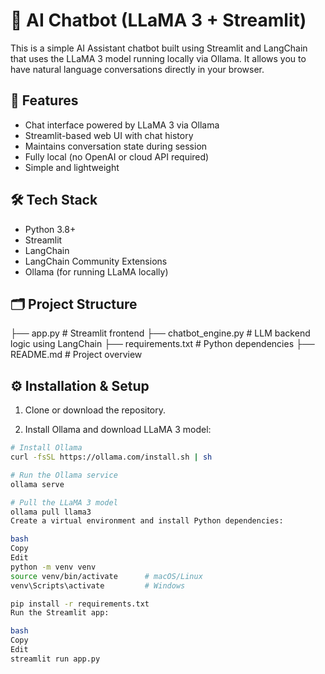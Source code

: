 
# 🤖 AI Chatbot (LLaMA 3 + Streamlit)

This is a simple AI Assistant chatbot built using Streamlit and LangChain that uses the LLaMA 3 model running locally via Ollama. It allows you to have natural language conversations directly in your browser.

## 🧠 Features

- Chat interface powered by LLaMA 3 via Ollama
- Streamlit-based web UI with chat history
- Maintains conversation state during session
- Fully local (no OpenAI or cloud API required)
- Simple and lightweight

## 🛠️ Tech Stack

- Python 3.8+
- Streamlit
- LangChain
- LangChain Community Extensions
- Ollama (for running LLaMA locally)

## 🗂️ Project Structure

├── app.py # Streamlit frontend
├── chatbot_engine.py # LLM backend logic using LangChain
├── requirements.txt # Python dependencies
├── README.md # Project overview

## ⚙️ Installation & Setup

1. Clone or download the repository.

2. Install Ollama and download LLaMA 3 model:

```bash
# Install Ollama
curl -fsSL https://ollama.com/install.sh | sh

# Run the Ollama service
ollama serve

# Pull the LLaMA 3 model
ollama pull llama3
Create a virtual environment and install Python dependencies:

bash
Copy
Edit
python -m venv venv
source venv/bin/activate      # macOS/Linux
venv\Scripts\activate         # Windows

pip install -r requirements.txt
Run the Streamlit app:

bash
Copy
Edit
streamlit run app.py
